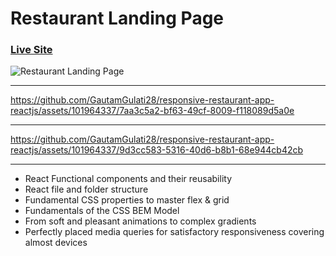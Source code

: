# Restaurant Landing Page
### [Live Site](https://responsive-restaurant-app-reactjs.vercel.app/)

![Restaurant Landing Page]()

---

https://github.com/GautamGulati28/responsive-restaurant-app-reactjs/assets/101964337/7aa3c5a2-bf63-49cf-8009-f118089d5a0e

---


https://github.com/GautamGulati28/responsive-restaurant-app-reactjs/assets/101964337/9d3cc583-5316-40d6-b8b1-68e944cb42cb

---


- React Functional components and their reusability
- React file and folder structure
- Fundamental CSS properties to master flex & grid
- Fundamentals of the CSS BEM Model
- From soft and pleasant animations to complex gradients
- Perfectly placed media queries for satisfactory responsiveness covering almost devices